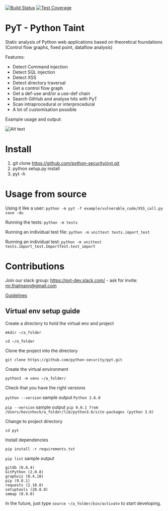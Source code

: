 [![Build Status](https://travis-ci.org/python-security/pyt.svg?branch=master)](https://travis-ci.org/python-security/pyt)
[![Test Coverage](https://codeclimate.com/github/python-security/pyt/badges/coverage.svg)](https://codeclimate.com/github/python-security/pyt/coverage)

# PyT - Python Taint

Static analysis of Python web applications based on theoretical foundations (Control flow graphs, fixed point, dataflow analysis)

Features:
- Detect Command injection
- Detect SQL injection
- Detect XSS
- Detect directory traversal
- Get a control flow graph
- Get a def-use and/or a use-def chain
- Search GitHub and analyse hits with PyT
- Scan intraprocedural or interprocedural
- A lot of customisation possible

Example usage and output:

![Alt text](/readme_static_files/pyt_example.png?raw=true "Optional Title")

# Install
1. git clone https://github.com/python-security/pyt.git
2. python setup.py install
3. pyt -h

# Usage from source
Using it like a user:
`python -m pyt -f example/vulnerable_code/XSS_call.py save -du`

Running the tests: `python -m tests`

Running an individual test file: `python -m unittest tests.import_test`

Running an individual test: `python -m unittest tests.import_test.ImportTest.test_import`


# Contributions
Join our slack group: https://pyt-dev.slack.com/ - ask for invite: mr.thalmann@gmail.com

[Guidelines](https://github.com/python-security/pyt/blob/master/CONTRIBUTIONS.md)

## Virtual env setup guide

Create a directory to hold the virtual env and project

`mkdir ~/a_folder`

`cd ~/a_folder`

Clone the project into the directory

`git clone https://github.com/python-security/pyt.git`

Create the virtual environment

`python3 -m venv ~/a_folder/`

Check that you have the right versions

`python --version` sample output `Python 3.6.0`

`pip --version` sample output `pip 9.0.1 from /Users/kevinhock/a_folder/lib/python3.6/site-packages (python 3.6)`

Change to project directory

`cd pyt`

Install dependencies

`pip install -r requirements.txt`

`pip list` sample output

```
gitdb (0.6.4)
GitPython (2.0.8)
graphviz (0.4.10)
pip (9.0.1)
requests (2.10.0)
setuptools (28.8.0)
smmap (0.9.0)
```

In the future, just type `source ~/a_folder/bin/activate` to start developing.
